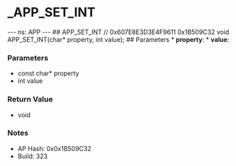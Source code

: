 # _APP_SET_INT

--- ns: APP --- ## APP_SET_INT  // 0x607E8E3D3E4F9611 0x1B509C32 void APP_SET_INT(char* property, int value);   ## Parameters * **property**: * **value**:

### Parameters
* const char* property
* int value

### Return Value
* void

### Notes
* AP Hash: 0x0x1B509C32
* Build: 323

